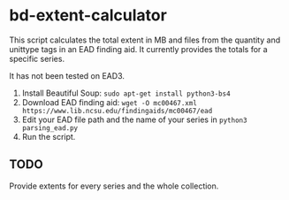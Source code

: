 # bd-extent-calculator

This script calculates the total extent in MB and files from the quantity and unittype tags in an EAD finding aid. It currently provides the totals for a specific series.

It has not been tested on EAD3.

1. Install Beautiful Soup: `sudo apt-get install python3-bs4`
2. Download EAD finding aid: `wget -O mc00467.xml https://www.lib.ncsu.edu/findingaids/mc00467/ead`
3. Edit your EAD file path and the name of your series in `python3 parsing_ead.py`
4. Run the script.

## TODO
Provide extents for every series and the whole collection.
